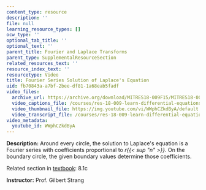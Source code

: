 ```yaml
---
content_type: resource
description: ''
file: null
learning_resource_types: []
ocw_type: ''
optional_tab_title: ''
optional_text: ''
parent_title: Fourier and Laplace Transforms
parent_type: SupplementalResourceSection
related_resources_text: ''
resource_index_text: ''
resourcetype: Video
title: Fourier Series Solution of Laplace's Equation
uid: fb70843a-a7bf-2bee-df81-1a68eab5fadf
video_files:
  archive_url: https://archive.org/download/MITRES18-009F15/MITRES18-009F15_8_1c_FourierSeriesLaplace_300k.mp4
  video_captions_file: /courses/res-18-009-learn-differential-equations-up-close-with-gilbert-strang-and-cleve-moler-fall-2015/d2b1511682a057cb95b96c0190fa5019_WWphCZkdByA.vtt
  video_thumbnail_file: https://img.youtube.com/vi/WWphCZkdByA/default.jpg
  video_transcript_file: /courses/res-18-009-learn-differential-equations-up-close-with-gilbert-strang-and-cleve-moler-fall-2015/e4a3089ae2eca0f9bced1ea259b8ad9f_WWphCZkdByA.pdf
video_metadata:
  youtube_id: WWphCZkdByA
---
```


**Description:** Around every circle, the solution to Laplace's equation is a Fourier series with coefficients proportional to _r{{< sup "n" >}}_. On the boundary circle, the given boundary values determine those coefficients.

Related section in [textbook](http://www-math.mit.edu/~gs/dela/): 8.1c

**Instructor:** Prof. Gilbert Strang